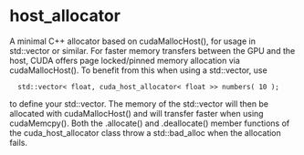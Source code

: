 # host_allocator
A minimal C++ allocator based on cudaMallocHost(), for usage in std::vector or similar.
For faster memory transfers between the GPU and the host, CUDA offers page locked/pinned
memory allocation via cudaMallocHost(). 
To benefit from this when using a std::vector, use 
```
  std::vector< float, cuda_host_allocator< float >> numbers( 10 );
```
to define your std::vector. The memory of the std::vector will then be allocated with cudaMallocHost()
and will transfer faster when using cudaMemcpy().
Both the .allocate() and .deallocate() member functions of the cuda_host_allocator class throw 
a std::bad_alloc when the allocation fails.
 
